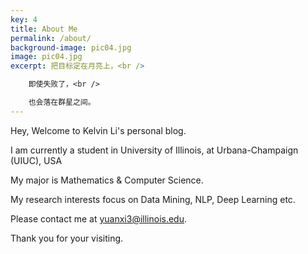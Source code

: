 ```yaml
---
key: 4
title: About Me
permalink: /about/
background-image: pic04.jpg
image: pic04.jpg
excerpt: 把目标定在月亮上，<br />

    即使失败了，<br />

    也会落在群星之间。
---
```


Hey, Welcome to Kelvin Li's personal blog.

I am currently a student in  University of Illinois, at Urbana-Champaign (UIUC), USA

My major is Mathematics & Computer Science.

My research interests focus on Data Mining, NLP, Deep Learning etc.

Please contact me at yuanxi3@illinois.edu.

Thank you for your visiting.
